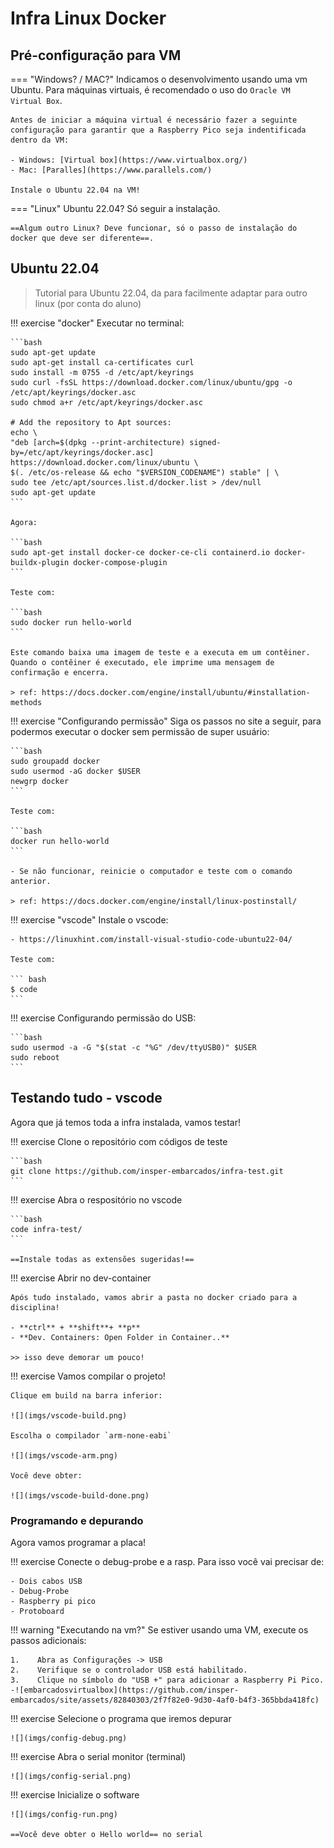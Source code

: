 # Infra Linux Docker

## Pré-configuração para VM

=== "Windows? / MAC?"
    Indicamos o desenvolvimento usando uma vm Ubuntu.
    Para máquinas virtuais, é recomendado o uso do `Oracle VM Virtual Box`.

    Antes de iniciar a máquina virtual é necessário fazer a seguinte configuração para garantir que a Raspberry Pico seja indentificada dentro da VM:

    - Windows: [Virtual box](https://www.virtualbox.org/)
    - Mac: [Paralles](https://www.parallels.com/)  

    Instale o Ubuntu 22.04 na VM!
=== "Linux"
    Ubuntu 22.04? Só seguir a instalação. 
    
    ==Algum outro Linux? Deve funcionar, só o passo de instalação do docker que deve ser diferente==.
    
## Ubuntu 22.04

> Tutorial para Ubuntu 22.04, da para facilmente adaptar para outro linux (por conta do aluno)

!!! exercise "docker"
    Executar no terminal:
    
    ```bash
    sudo apt-get update
    sudo apt-get install ca-certificates curl
    sudo install -m 0755 -d /etc/apt/keyrings
    sudo curl -fsSL https://download.docker.com/linux/ubuntu/gpg -o /etc/apt/keyrings/docker.asc
    sudo chmod a+r /etc/apt/keyrings/docker.asc

    # Add the repository to Apt sources:
    echo \
    "deb [arch=$(dpkg --print-architecture) signed-by=/etc/apt/keyrings/docker.asc] https://download.docker.com/linux/ubuntu \
    $(. /etc/os-release && echo "$VERSION_CODENAME") stable" | \
    sudo tee /etc/apt/sources.list.d/docker.list > /dev/null
    sudo apt-get update
    ```
    
    Agora:
    
    ```bash
    sudo apt-get install docker-ce docker-ce-cli containerd.io docker-buildx-plugin docker-compose-plugin
    ```
    
    Teste com:
    
    ```bash
    sudo docker run hello-world
    ```
    
    Este comando baixa uma imagem de teste e a executa em um contêiner. Quando o contêiner é executado, ele imprime uma mensagem de confirmação e encerra.

    > ref: https://docs.docker.com/engine/install/ubuntu/#installation-methods

!!! exercise "Configurando permissão"
    Siga os passos no site a seguir, para podermos executar o docker sem permissão de super usuário:
    

    ```bash
    sudo groupadd docker
    sudo usermod -aG docker $USER
    newgrp docker
    ```

    Teste com:
    
    ```bash
    docker run hello-world
    ```
    
    - Se não funcionar, reinicie o computador e teste com o comando anterior.

    > ref: https://docs.docker.com/engine/install/linux-postinstall/
    
!!! exercise "vscode"
    Instale o vscode:
    
    - https://linuxhint.com/install-visual-studio-code-ubuntu22-04/
    
    Teste com:
    
    ``` bash
    $ code 
    ```
    
<!--
!!! exercise "Wokwi-cli"

    1. Instale o wokwi-cli (simulador de sistemas embarcados)

    ```bash
    sudo snap install curl
    curl -L https://wokwi.com/ci/install.sh | sh
    ```
    
    2. Crie uma conta no site:
    
    - https://wokwi.com/

    3. Entre em: CI Tokens: https://wokwi.com/dashboard/ci
    
    ![](imgs/wokwi-token.png)
    
    4. Gere um token e copie o código
    
    5. Cole na última linha do arquivo `.bashrc`
    
    ```bash
    gedit ~/.bashrc
    ```
 -->
 
!!! exercise
    Configurando permissão do USB:
    
    ```bash
    sudo usermod -a -G "$(stat -c "%G" /dev/ttyUSB0)" $USER
    sudo reboot
    ```
    

## Testando tudo - vscode

Agora que já temos toda a infra instalada, vamos testar!

!!! exercise
    Clone o repositório com códigos de teste

    ```bash
    git clone https://github.com/insper-embarcados/infra-test.git
    ```

!!! exercise
    Abra o respositório no vscode

    ```bash
    code infra-test/
    ```

    ==Instale todas as extensões sugeridas!==

!!! exercise
    Abrir no dev-container

    Após tudo instalado, vamos abrir a pasta no docker criado para a disciplina! 

    - **ctrl** + **shift**+ **p**
    - **Dev. Containers: Open Folder in Container..**

    >> isso deve demorar um pouco!

!!! exercise 
    Vamos compilar o projeto!

    Clique em build na barra inferior:

    ![](imgs/vscode-build.png)

    Escolha o compilador `arm-none-eabi`

    ![](imgs/vscode-arm.png)

    Você deve obter:

    ![](imgs/vscode-build-done.png)

### Programando e depurando
    
Agora vamos programar a placa!
    

!!! exercise
    Conecte o debug-probe e a rasp. Para isso você vai precisar de:
    
    - Dois cabos USB
    - Debug-Probe
    - Raspberry pi pico
    - Protoboard
    
!!! warning "Executando na vm?"
    Se estiver usando uma VM, execute os passos adicionais:

    1.    Abra as Configurações -> USB
    2.    Verifique se o controlador USB está habilitado.
    3.    Clique no símbolo do "USB +" para adicionar a Raspberry Pi Pico.
    -![embarcadosvirtualbox](https://github.com/insper-embarcados/site/assets/82840303/2f7f82e0-9d30-4af0-b4f3-365bbda418fc)

!!! exercise
    Selecione o programa que iremos depurar

    ![](imgs/config-debug.png)

!!! exercise
    Abra o serial monitor (terminal)

    ![](imgs/config-serial.png)

!!! exercise
    Inicialize o software

    ![](imgs/config-run.png)

    ==Você deve obter o Hello world== no serial
